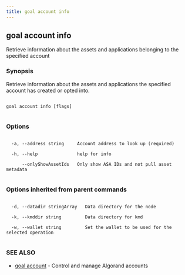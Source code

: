 ```yaml
---
title: goal account info
---
```


## goal account info



Retrieve information about the assets and applications belonging to the specified account



### Synopsis



Retrieve information about the assets and applications the specified account has created or opted into.




```

goal account info [flags]


```



### Options




```

  -a, --address string     Account address to look up (required)

  -h, --help               help for info

      --onlyShowAssetIds   Only show ASA IDs and not pull asset metadata


```



### Options inherited from parent commands




```

  -d, --datadir stringArray   Data directory for the node

  -k, --kmddir string         Data directory for kmd

  -w, --wallet string         Set the wallet to be used for the selected operation


```



### SEE ALSO



* [goal account](../../account/account/)	 - Control and manage Algorand accounts



